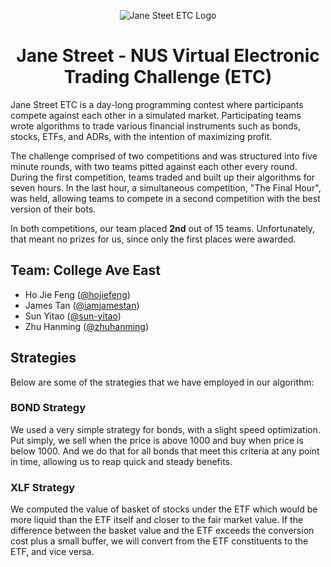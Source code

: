 <p align="center"><img src="https://www.janestreet.com/assets/email-templates/etc-logo.png" alt="Jane Steet ETC Logo" /></p>

<h1 align="center">Jane Street - NUS Virtual Electronic Trading Challenge (ETC)</h1>

Jane Street ETC is a day-long programming contest where participants compete against each other in a simulated market. Participating teams wrote algorithms to trade various financial instruments such as bonds, stocks, ETFs, and ADRs, with the intention of maximizing profit.

The challenge comprised of two competitions and was structured into five minute rounds, with two teams pitted against each other every round. During the first competition, teams traded and built up their algorithms for seven hours. In the last hour, a simultaneous competition, "The Final Hour", was held, allowing teams to compete in a second competition with the best version of their bots.

In both competitions, our team placed **2nd** out of 15 teams. Unfortunately, that meant no prizes for us, since only the first places were awarded.

## Team: College Ave East

- Ho Jie Feng ([@hojiefeng](https://github.com/hojiefeng))
- James Tan ([@iamjamestan](https://github.com/iamjamestan))
- Sun Yitao ([@sun-yitao](https://github.com/sun-yitao))
- Zhu Hanming ([@zhuhanming](https://github.com/zhuhanming))

## Strategies

Below are some of the strategies that we have employed in our algorithm:

### BOND Strategy

We used a very simple strategy for bonds, with a slight speed optimization. Put simply, we sell when the price is above 1000 and buy when price is below 1000. And we do that for all bonds that meet this criteria at any point in time, allowing us to reap quick and steady benefits.

### XLF Strategy

We computed the value of basket of stocks under the ETF which would be more liquid than the ETF itself and closer to the fair market value. If the difference between the basket value and the ETF exceeds the conversion cost plus a small buffer, we will convert from the ETF constituents to the ETF, and vice versa.
